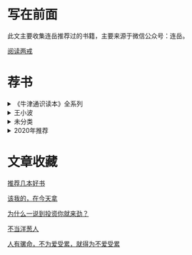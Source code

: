 # 写在前面

此文主要收集连岳推荐过的书籍，主要来源于微信公众号：连岳。

[阅读两戒](https://mp.weixin.qq.com/s/_Ze2yZByyoLbtM6BMXYKPA)

# 荐书 

<details>
<summary>《牛津通识读本》全系列</summary>

[《自闭症》](https://mp.weixin.qq.com/s/4z84Zpd-DnatVv4LSW4sow)

[《领导力》](https://mp.weixin.qq.com/s/xfZB-K8D7eEm6eZsV7m0qw)

[《犹太人与犹太教》](https://mp.weixin.qq.com/s/SPL4t8lbfwnrLa5V6QbTOQ)

[《牛顿新传》](https://mp.weixin.qq.com/s/k532ZTlcfDhNwEt_LeN7iw)

</details>

<details>
<summary>王小波</summary>

[《王小波作品集》](https://mp.weixin.qq.com/s/ehdMIn9cqdoMy_VGc6aakA)

[《一只特立独行的猪》](https://mp.weixin.qq.com/s/293gOHpP781sO9uTXlbz9g)

</details>


<details>
<summary>未分类</summary>

[《奇点临近》](https://mp.weixin.qq.com/s/PapKipaqeC1Ep3a5hB2TYA)

[《悉达多》](https://mp.weixin.qq.com/s/ByU97uhQGpVzNzsm73V31g)

[《我的财富观：安德鲁·卡内基自传》](https://mp.weixin.qq.com/s/ilOfisybm5rfpVqo1U4HBw)

[《新经济新规则》](https://mp.weixin.qq.com/s/GSmaGFW-W5ztrlj_MbGNOg)

[《理性乐观派》](https://mp.weixin.qq.com/s/aDIH2wbTjsIdMivjtllp0g)

[《边城》](https://mp.weixin.qq.com/s/KCZunvmMSWviBptztrAUWQ)

[《吹牛大王历险记》](https://mp.weixin.qq.com/s/X535vDbQ5e6iDhw8lQxQ4g)

[《乌合之众》](https://mp.weixin.qq.com/s/qT_9ARctbJz8i92u_IWHnA)

[《小王子》](https://mp.weixin.qq.com/s/lnfyA83S5Qt9UwQ_ow7YYg)

[《1984》](https://mp.weixin.qq.com/s/h2FyaaBXshGllvsF3IUJgg)

[《傅雷家书》](https://mp.weixin.qq.com/s/wO0j6Q65jcRod_J39HcDdQ)

[《Zero to One》（从零到一）](https://mp.weixin.qq.com/s/Ts6TKdVhAAskWRxBC2p5_Q)

[《人性的弱点》](https://mp.weixin.qq.com/s/scqmiaoENZ5GnemhPRFAKQ)

[《禅者的初心》](https://mp.weixin.qq.com/s/wvk8lWlRKaRi7PhCpHCh0Q)

</details>

<details>
<summary>2020年推荐</summary>

[KK三部曲《失控》、《科技想要什么》、《必然》](https://mp.weixin.qq.com/s/ZATWf_DczuP_AkGJJkTZIA)

[《邓小平传》](https://mp.weixin.qq.com/s/l9B40OSCTg-iWwzYe4kCBA)

[《美国大萧条》](https://mp.weixin.qq.com/s/uTaEkt3XB7BTLjrSADkmMA)

[《大国大城：当代中国的统一、发展与平衡》](https://mp.weixin.qq.com/s/S14nqC2ld-XXSXwzEhzQzA)

</details>

# 文章收藏

[推荐几本好书](https://mp.weixin.qq.com/s/fQyQyXCXukQ0XxszEKnaJQ)

[该我的，在今天拿](https://mp.weixin.qq.com/s/GA9FjsePV9VA0TJC_X-5SA)

[为什么一说到投资你就来劲？](https://mp.weixin.qq.com/s/Z3PRyUbBQevzczE9HwiseA)

[不当洋葱人](https://mp.weixin.qq.com/s/WC0dBuCkLwlp2hme3TreqQ)

[人有骡命，不为爱受累，就得为不爱受累](https://mp.weixin.qq.com/s/LefEcr59rWbw1TssKP7HqQ)

